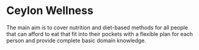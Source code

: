 # Ceylon Wellness
The main aim is to cover nutrition and diet-based methods for all people that can afford to eat that fit into their pockets with a flexible plan for each person and provide complete basic domain knowledge. 
